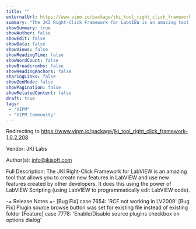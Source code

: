 ```yaml
---
title: ""
externalUrl: https://www.vipm.io/package/jki_tool_right_click_framework-1.0.2.208
summary: "The JKI Right-Click Framework for LabVIEW is an amazing tool that allows you to create new features in LabVIEW and use new features created by other developers."
showSummary: true
showAuthor: false
showEdit: false
showData: false
showViews: false
showReadingTime: false
showWordCount: false
showBreadcrumbs: false
showHeadingAnchors: false
sharingLinks: false
showZenMode: false
showPagination: false
showRelatedContent: false
draft: true
tags:
 - "VIPM"
 - "VIPM Community"
---
```


Redirecting to https://www.vipm.io/package/jki_tool_right_click_framework-1.0.2.208

Vendor: JKI Labs

Author(s): info@jkisoft.com
 
Full Description:
The JKI Right-Click Framework for LabVIEW is an amazing tool that allows you to create new features in LabVIEW and use new features created by other developers.  It does this using the power of LabVIEW Scripting (using LabVIEW to programmatically edit LabVIEW code).

-= Release Notes =-
[Bug Fix] case 7654: 'RCF not working in LV2009'
[Bug Fix] Plugin source browse button was set for existing file instead of existing folder
[Feature] case 7778: 'Enable/Disable source plugins checkbox on options dialog'